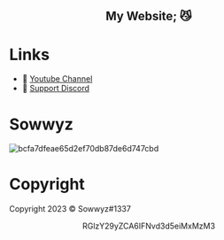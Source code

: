 <h2 align="center">
    My Website<strong>;</strong> 😼
<br>


# Links
- 🔗 [Youtube Channel](https://www.youtube.com/channel/UC9_kma0SOd-oSe24gqpqqCA)
- 🔗 [Support Discord](https://discord.com/users/394251966571872256)

# Sowwyz 

![bcfa7dfeae65d2ef70db87de6d747cbd](https://user-images.githubusercontent.com/88189918/231594763-562d3122-34f2-4494-b60f-0cded4ad9e63.png)


# Copyright 
Copyright 2023 © Sowwyz#1337

</h2>
<p align="center">
   RGlzY29yZCA6IFNvd3d5eiMxMzM3
<br>
